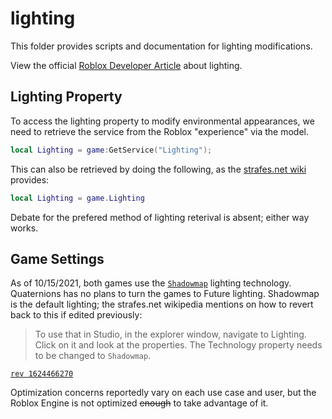 # lighting
This folder provides scripts and documentation for lighting modifications.

View the official [Roblox Developer Article](https://developer.roblox.com/en-us/api-reference/class/Lighting) about lighting.

## Lighting Property

To access the lighting property to modify environmental appearances, we need to retrieve the service from the Roblox "experience" via the model.
```lua
local Lighting = game:GetService("Lighting");
```
This can also be retrieved by doing the following, as the [strafes.net wiki](https://wiki.strafes.net/map_making/lighting_guide?rev=1624466270#:~:text=local%20l%20%3D%20game.Lighting) provides:
<!-- note to self: you can link to direct text by doing `link#:~:text=URIENCODEDTEXT.` Encode text here: https://www.urlencoder.org/ -->
```lua
local Lighting = game.Lighting
```
Debate for the prefered method of lighting reterival is absent; either way works.

## Game Settings
As of 10/15/2021, both games use the [`Shadowmap`](https://devforum.roblox.com/t/future-vs-shadowmap/658587) lighting technology. Quaternions has no plans to turn the games to Future lighting. Shadowmap is the default lighting; the strafes.net wikipedia mentions on how to revert back to this if edited previously:

> To use that in Studio, in the explorer window, navigate to Lighting. Click on it and look at the properties. The Technology property needs to be changed to `Shadowmap`.

[`rev 1624466270`](https://wiki.strafes.net/map_making/lighting_guide?rev=1624466270#:~:text=Roblox%20Bhop%20and%20Surf%20use%20the%20Shadowmap%20lighting%20technology.%20To%20use%20that%20in%20Studio%2C%20in%20the%20explorer%20window%2C%20navigate%20to%20Lighting.%20Click%20on%20it%20and%20look%20at%20the%20properties.%20The%20Technology%20property%20needs%20to%20be%20changed%20to%20Shadowmap.)

Optimization concerns reportedly vary on each use case and user, but the Roblox Engine is not optimized ~~enough~~ to take advantage of it.
